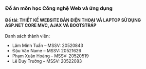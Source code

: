 ### Đồ án môn học Công nghệ Web và ứng dụng
#### Đề tài: THIẾT KẾ WEBSITE BÁN ĐIỆN THOẠI VÀ LAPTOP SỬ DỤNG ASP.NET CORE MVC, AJAX VÀ BOOTSTRAP
Danh sách thành viên:
<ul>
<li>Lâm Minh Tuấn – MSSV: 20520843</li>
<li>Đậu Văn Name – MSSV: 20521626</li>
<li>Phạm Xuân Hoàng – MSSV: 20520519</li>
<li>Lê Duy Trường – MSSV: 20522083</li>
